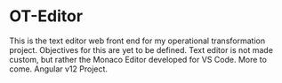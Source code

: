 # OT-Editor

This is the text editor web front end for my operational transformation project. Objectives for this are yet to be defined. Text editor is not made custom, but rather the Monaco Editor developed for VS Code. More to come. Angular v12 Project. 
